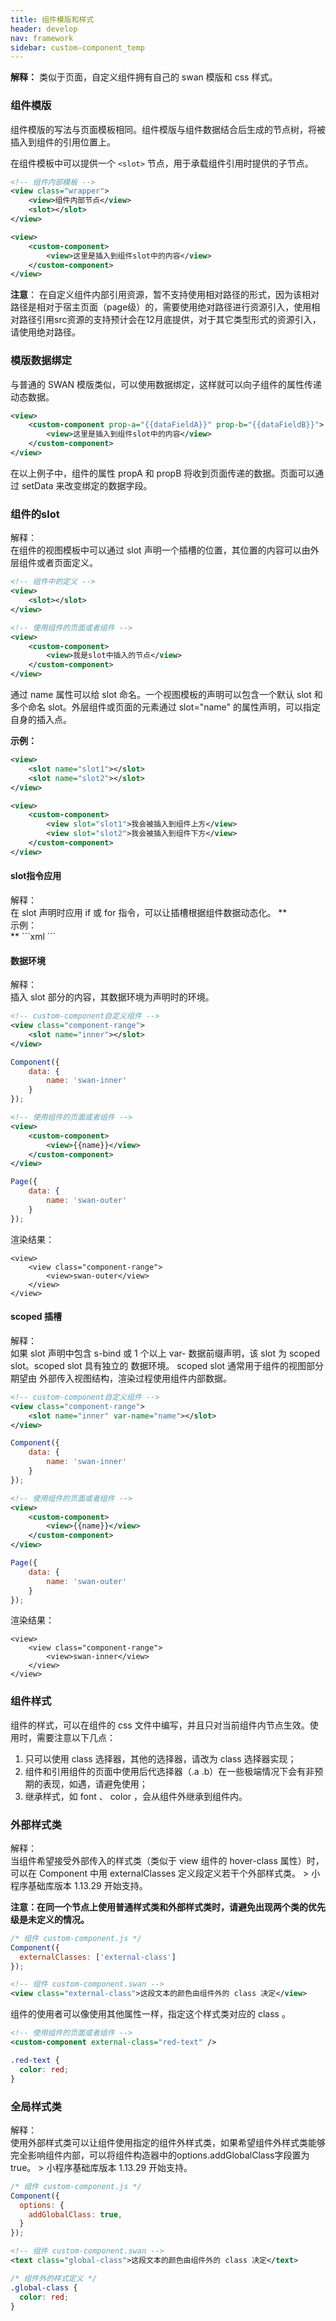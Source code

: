 ```yaml
---
title: 组件模版和样式
header: develop
nav: framework
sidebar: custom-component_temp
---
```


**解释：** 类似于页面，自定义组件拥有自己的 swan 模版和 css 样式。

### 组件模版

组件模版的写法与页面模板相同。组件模版与组件数据结合后生成的节点树，将被插入到组件的引用位置上。

在组件模板中可以提供一个 `<slot>` 节点，用于承载组件引用时提供的子节点。

<!-- **<div class="notice">示例： </div>**
<a href="swanide://fragment/b0b4a27eaefc267dccc91533a557e9631545209935964" title="在开发者工具中预览效果" target="_blank">在开发者工具中预览效果</a> -->

```xml
<!-- 组件内部模板 -->
<view class="wrapper">
    <view>组件内部节点</view>
    <slot></slot>
</view>
```

```xml
<view>
    <custom-component>
        <view>这里是插入到组件slot中的内容</view>
    </custom-component>
</view>
```
**注意**：
在自定义组件内部引用资源，暂不支持使用相对路径的形式，因为该相对路径是相对于宿主页面（page级）的，需要使用绝对路径进行资源引入，使用相对路径引用src资源的支持预计会在12月底提供，对于其它类型形式的资源引入，请使用绝对路径。
### 模版数据绑定

与普通的 SWAN 模版类似，可以使用数据绑定，这样就可以向子组件的属性传递动态数据。

```xml
<view>
    <custom-component prop-a="{{dataFieldA}}" prop-b="{{dataFieldB}}">
        <view>这里是插入到组件slot中的内容</view>
    </custom-component>
</view>
```

在以上例子中，组件的属性 propA 和 propB 将收到页面传递的数据。页面可以通过 setData 来改变绑定的数据字段。

### 组件的slot
<div class="notice">解释： </div>
在组件的视图模板中可以通过 slot 声明一个插槽的位置，其位置的内容可以由外层组件或者页面定义。

<!-- **<div class="notice">示例：</div>**
<a href="swanide://fragment/7bffb3f2f34acb6871f987a5c087d92a1545214125462" title="在开发者工具中预览效果" target="_blank">在开发者工具中预览效果</a> -->

```xml
<!-- 组件中的定义 -->
<view>
    <slot></slot>
</view>
```
```xml
<!-- 使用组件的页面或者组件 -->
<view>
    <custom-component>
        <view>我是slot中插入的节点</view>
    </custom-component>
</view>
```

通过 name 属性可以给 slot 命名。一个视图模板的声明可以包含一个默认 slot 和多个命名 slot。外层组件或页面的元素通过 slot="name" 的属性声明，可以指定自身的插入点。

**<div class="notice">示例：</div>**
```xml
<view>
    <slot name="slot1"></slot>
    <slot name="slot2"></slot>
</view>
```
```xml
<view>
    <custom-component>
        <view slot="slot1">我会被插入到组件上方</view>
        <view slot="slot2">我会被插入到组件下方</view>
    </custom-component>
</view>
```

#### slot指令应用
<div class="notice">解释： </div>
在 slot 声明时应用 if 或 for 指令，可以让插槽根据组件数据动态化。
**<div class="notice">示例：</div>**
```xml
<view>
    <slot s-if="!visible" name="subcomponent"></slot>
</view>
```

#### 数据环境
<div class="notice">解释： </div>
插入 slot 部分的内容，其数据环境为声明时的环境。

<!-- **<div class="notice">示例： </div>**
<a href="swanide://fragment/349d0aa5c7ae0c3606c5e66d606bcf991545215122954" title="在开发者工具中预览效果" target="_blank">在开发者工具中预览效果</a> -->

```xml
<!-- custom-component自定义组件 -->
<view class="component-range">
    <slot name="inner"></slot>
</view>
```
```js
Component({
    data: {
        name: 'swan-inner'
    }
});
```

```xml
<!-- 使用组件的页面或者组件 -->
<view>
    <custom-component>
        <view>{{name}}</view>
    </custom-component>
</view>
```
```js
Page({
    data: {
        name: 'swan-outer'
    }
});
```
渲染结果：
```
<view>
    <view class="component-range">
        <view>swan-outer</view>
    </view>
</view>
```

#### scoped 插槽
<div class="notice">解释： </div>
如果 slot 声明中包含 s-bind 或 1 个以上 var- 数据前缀声明，该 slot 为 scoped slot。scoped slot 具有独立的 数据环境。
scoped slot 通常用于组件的视图部分期望由 外部传入视图结构，渲染过程使用组件内部数据。

<!-- **<div class="notice">示例： </div>**
<a href="swanide://fragment/a94d00a5cd009be940d7a1785552e8351545218613573" title="在开发者工具中预览效果" target="_blank">在开发者工具中预览效果</a> -->

```xml
<!-- custom-component自定义组件 -->
<view class="component-range">
    <slot name="inner" var-name="name"></slot>
</view>
```
```js
Component({
    data: {
        name: 'swan-inner'
    }
});
```

```xml
<!-- 使用组件的页面或者组件 -->
<view>
    <custom-component>
        <view>{{name}}</view>
    </custom-component>
</view>
```
```js
Page({
    data: {
        name: 'swan-outer'
    }
});
```
渲染结果：
```
<view>
    <view class="component-range">
        <view>swan-inner</view>
    </view>
</view>
```

### 组件样式

<!-- **<div class="notice">示例： </div>**
<a href="swanide://fragment/b762787047ff293286e5fc5d3b3ff6461545219481937" title="在开发者工具中预览效果" target="_blank">在开发者工具中预览效果</a> -->

组件的样式，可以在组件的 css 文件中编写，并且只对当前组件内节点生效。使用时，需要注意以下几点：

1. 只可以使用 class 选择器，其他的选择器，请改为 class 选择器实现；
2. 组件和引用组件的页面中使用后代选择器（.a .b）在一些极端情况下会有非预期的表现，如遇，请避免使用；
3. 继承样式，如 font 、 color ，会从组件外继承到组件内。

### 外部样式类
<div class="notice">解释： </div>
当组件希望接受外部传入的样式类（类似于 view 组件的 hover-class 属性）时，可以在 Component 中用 externalClasses 定义段定义若干个外部样式类。
> 小程序基础库版本 1.13.29 开始支持。

**注意：在同一个节点上使用普通样式类和外部样式类时，请避免出现两个类的优先级是未定义的情况。**

<!-- **<div class="notice">示例： </div>**
<a href="swanide://fragment/19a321c848e5a4d3bd2a1a1eeca0798c1545220350648" title="在开发者工具中预览效果" target="_blank">在开发者工具中预览效果</a> -->

```js
/* 组件 custom-component.js */
Component({
  externalClasses: ['external-class']
});

```

```xml
<!-- 组件 custom-component.swan -->
<view class="external-class">这段文本的颜色由组件外的 class 决定</view>
```

组件的使用者可以像使用其他属性一样，指定这个样式类对应的 class 。

```xml
<!-- 使用组件的页面或者组件 -->
<custom-component external-class="red-text" />
```
```css
.red-text {
  color: red;
}
```

### 全局样式类
<div class="notice">解释： </div>
使用外部样式类可以让组件使用指定的组件外样式类，如果希望组件外样式类能够完全影响组件内部，可以将组件构造器中的options.addGlobalClass字段置为true。
> 小程序基础库版本 1.13.29 开始支持。

<!-- **<div class="notice">示例： </div>**
<a href="swanide://fragment/e192b342c1812c4a2ba1ef827afd429e1545276312298" title="在开发者工具中预览效果" target="_blank">在开发者工具中预览效果</a> -->

```js
/* 组件 custom-component.js */
Component({
  options: {
    addGlobalClass: true,
  }
});
```

```xml
<!-- 组件 custom-component.swan -->
<text class="global-class">这段文本的颜色由组件外的 class 决定</text>
```

```css
/* 组件外的样式定义 */
.global-class {
  color: red;
}
```
